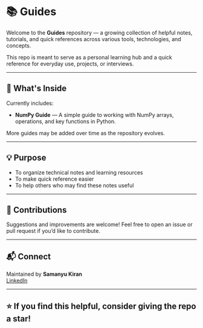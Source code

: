 # 📚 Guides

Welcome to the **Guides** repository — a growing collection of helpful notes, tutorials, and quick references across various tools, technologies, and concepts.

This repo is meant to serve as a personal learning hub and a quick reference for everyday use, projects, or interviews.

---

## 📂 What's Inside

Currently includes:

- **NumPy Guide** — A simple guide to working with NumPy arrays, operations, and key functions in Python.

More guides may be added over time as the repository evolves.

---

## 💡 Purpose

- To organize technical notes and learning resources
- To make quick reference easier
- To help others who may find these notes useful

---

## 🙌 Contributions

Suggestions and improvements are welcome! Feel free to open an issue or pull request if you’d like to contribute.

---

## 📬 Connect

Maintained by **Samanyu Kiran**  
[LinkedIn](https://www.linkedin.com/in/samanyu-kiran)

---

## ⭐ If you find this helpful, consider giving the repo a star!
